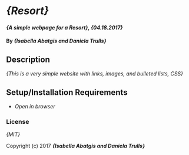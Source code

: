 # _{Resort}_

#### _{A simple webpage for a Resort}, {04.18.2017}_

#### By _**{Isabella Abatgis and Daniela Trulls}**_

## Description

_{This is a very simple website with links, images, and bulleted lists, CSS}_

## Setup/Installation Requirements

* _Open in browser_

### License

*{MIT}*

Copyright (c) 2017 **_{Isabella Abatgis and Daniela Trulls}_**
